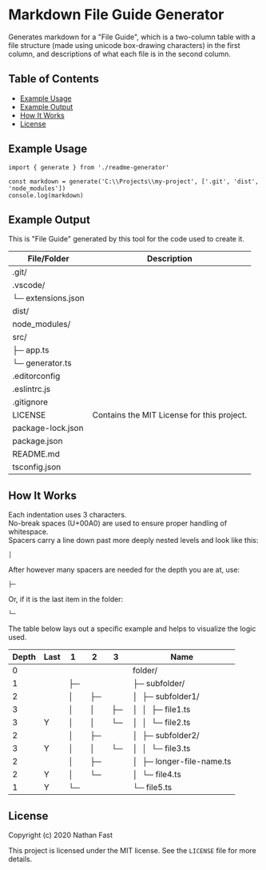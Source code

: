# Markdown File Guide Generator  <!-- omit in toc -->

Generates markdown for a \"File Guide\", which is a two-column table with a file structure (made using unicode box-drawing characters) in the first column, and descriptions of what each file is in the second column.

## Table of Contents  <!-- omit in toc -->
- [Example Usage](#example-usage)
- [Example Output](#example-output)
- [How It Works](#how-it-works)
- [License](#license)

## Example Usage
```
import { generate } from './readme-generator'

const markdown = generate('C:\\Projects\\my-project', ['.git', 'dist', 'node_modules'])
console.log(markdown)
```

## Example Output

This is "File Guide" generated by this tool for the code used to create it.

| File/Folder        | Description |
|--------------------|-------------|
| .git/              |             |
| .vscode/           |             |
| └─ extensions.json |             |
| dist/              |             |
| node_modules/      |             |
| src/               |             |
| ├─ app.ts          |             |
| └─ generator.ts    |             |
| .editorconfig      |             |
| .eslintrc.js       |             |
| .gitignore         |             |
| LICENSE            | Contains the MIT License for this project. |
| package-lock.json  |             |
| package.json       |             |
| README.md          |             |
| tsconfig.json      |             |

## How It Works

Each indentation uses 3 characters.  
No-break spaces (U+00A0) are used to ensure proper handling of whitespace.  
Spacers carry a line down past more deeply nested levels and look like this:  
```
│  
```
After however many spacers are needed for the depth you are at, use:
```
├─   
```
Or, if it is the last item in the folder:
```
└─   
```

The table below lays out a specific example and helps to visualize the logic used.

| Depth | Last |  1    |  2    |  3    | Name                      |
|-------|------|-------|-------|-------|---------------------------|
| 0     |      |       |       |       | folder/                   |
| 1     |      |  ├─   |       |       | ├─ subfolder/             |
| 2     |      |  │    |  ├─   |       | │  ├─ subfolder1/         |
| 3     |      |  │    |  │    |  ├─   | │  │  ├─ file1.ts         |
| 3     |  Y   |  │    |  │    |  └─   | │  │  └─ file2.ts         |
| 2     |      |  │    |  ├─   |       | │  ├─ subfolder2/         |
| 3     |  Y   |  │    |  │    |  └─   | │  │  └─ file3.ts         |
| 2     |      |  │    |  ├─   |       | │  ├─ longer-file-name.ts |
| 2     |  Y   |  │    |  └─   |       | │  └─ file4.ts            |
| 1     |  Y   |  └─   |       |       | └─ file5.ts               |

## License

Copyright (c) 2020 Nathan Fast

This project is licensed under the MIT license. See the `LICENSE` file for more details.